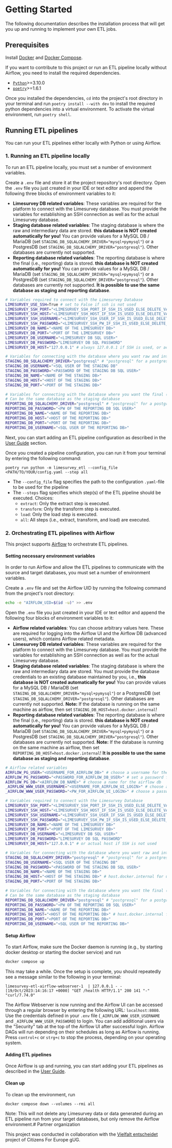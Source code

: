 # Getting Started
The following documentation describes the installation process that will get you up and running to implement your own ETL jobs.

## Prerequisites
Install [Docker](https://docs.docker.com/get-docker/) and [Docker Compose](https://docs.docker.com/compose/install/).

If you want to contribute to this project or run an ETL pipeline locally without Airflow, you need to install the required dependencies.

- [`Python`](https://www.python.org/)>=3.10.0
- [`poetry`](https://python-poetry.org/)>=1.6.1

Once you installed the dependencies, `cd` into the project's root directory in your terminal and run `poetry install --with dev` to install the required python dependencies into a virtual environment. To activate the virtual environment, run `poetry shell`.

## Running ETL pipelines
You can run your ETL pipelines either locally with Python or using Airflow.

### 1. Running an ETL pipeline locally
To run an ETL pipeline locally, you must set a number of environment variables.

Create a `.env` file and store it at the project repository's root directory. Open the `.env` file you just created in your IDE or text editor and append the following three blocks of environment variables to it:

- **Limesurvey DB related variables**: These variables are required for the platform to connect with the Limesurvey database. You must provide the variables for establishing an SSH connection as well as for the actual Limesurvey database.
- **Staging database related variables**: The staging database is where the raw and intermediary data are stored. **this database is NOT created automatically for you!** You can provide values for a MySQL DB / MariaDB (set `STAGING_DB_SQLALCHEMY_DRIVER="mysql+pymysql"`) or a PostgresDB (set `STAGING_DB_SQLALCHEMY_DRIVER="postgresql"`). Other databases are currently not supported.
- **Reporting database related variables**:  The reporting database is where the final (i.e., reporting) data is stored. **this database is NOT created automatically for you!** You can provide values for a MySQL DB / MariaDB (set `STAGING_DB_SQLALCHEMY_DRIVER="mysql+pymysql"`) or a PostgresDB (set `STAGING_DB_SQLALCHEMY_DRIVER="postgresql"`). Other databases are currently not supported. **It is possible to use the same database as staging and reporting database**.

```bash
# Variables required to connect with the Limesurvey Database
LIMESURVEY_USE_SSH=True # set to False if ssh is not used
LIMESURVEY_SSH_PORT="<LIMESURVEY_SSH_PORT_IF_SSH_IS_USED_ELSE_DELETE_VARIABLE>"
LIMESURVEY_SSH_HOST="<LIMESURVEY_SSH_HOST_IF_SSH_IS_USED_ELSE_DELETE_VARIABLE>"
LIMESURVEY_SSH_USERNAME="<LIMESURVEY_SSH_USER_IF_SSH_IS_USED_ELSE_DELETE_VARIABLE>"
LIMESURVEY_SSH_PASSWORD="<LIMESURVEY_SSH_PW_IF_SSH_IS_USED_ELSE_DELETE_VARIABLE>"
LIMESURVEY_DB_NAME="<NAME OF THE LIMESURVEY DB>"
LIMESURVEY_DB_PORT="<PORT OF THE LIMESURVEY DB>"
LIMESURVEY_DB_USERNAME="<LIMESURVEY DB SQL USER>"
LIMESURVEY_DB_PASSWORD="LIMESURVEY DB SQL PASSWORD"
LIMESURVEY_DB_HOST="127.0.0.1" # always 127.0.0.1 if SSH is used, or actual host if SSH is not used

# Variables for connecting with the database where you want raw and intermediary data to be stored
STAGING_DB_SQLALCHEMY_DRIVER="postgresql" # "postgresql" for a postgres DB or "mysql+pymysql" if Staging DB is a MYSQL DB (e.g., MariaDB)
STAGING_DB_USERNAME="<SQL USER OF THE STAGING DB"
STAGING_DB_PASSWORD="<PASSWORD OF THE STAGING DB SQL USER>"
STAGING_DB_NAME="<NAME OF THE STAGING DB>"
STAGING_DB_HOST="<HOST OF THE STAGING DB>"
STAGING_DB_PORT="<PORT OF THE STAGING DB>"

# Variables for connecting with the database where you want the final (i.e., reporting) data to be stored
# Can be the same database as the staging database
REPORTING_DB_SQLALCHEMY_DRIVER="postgresql" # "postgresql" for a postgres DB or "mysql+pymysql" if reporting DB is a MYSQL DB (e.g., MariaDB)
REPORTING_DB_PASSWORD="<PW OF THE REPORTING DB SQL USER>"
REPORTING_DB_NAME="<NAME OF THE REPORTING DB>"
REPORTING_DB_HOST="<HOST OF THE REPORTING DB>"
REPORTING_DB_PORT="<PORT OF THE REPORTING DB>"
REPORTING_DB_USERNAME="<SQL USER OF THE REPORTING DB>"
```

Next, you can start adding an ETL pipeline configuration as described in the [User Guide](user-how-to/creating-dags.md) section.

Once you created a pipeline configuration, you can run it from your terminal by entering the following command:

`poetry run python -m limesurvey_etl --config_file <PATH/TO/YOUR/config.yaml --step all`

- The `--config_file` flag specifies the path to the configuration `.yaml`-file to be used for the pipeline
- The `--steps` flag specifies which step(s) of the ETL pipeline should be executed. Choices:
    - `extract`: Only the extract step is executed.
    - `transform`: Only the transform step is executed.
    - `load`: Only the load step is executed.
    - `all`: All steps (i.e., extract, transform, and load) are executed.
### 2. Orchestrating ETL pipelines with Airflow
This project supports [Airflow](https://airflow.apache.org/) to orchestrate ETL pipelines.

#### Setting necessary environment variables
In order to run Airflow and allow the ETL pipelines to communicate with the source and target databases, you must set a number of environment variables.

Create a `.env` file and set the Airflow UID by running the following command from the project's root directory:

```bash
echo -e "AIRFLOW_UID=$(id -u)" >> .env
```

Open the `.env` file you just created in your IDE or text editor and append the following four blocks of environment variables to it:

- **Airflow related variables**: You can choose arbitrary values here. These are required for logging into the Airflow UI and the Airflow DB (advanced users), which contains Airflow related metadata.
- **Limesurvey DB related variables**: These variables are required for the platform to connect with the Limesurvey database. You must provide the variables for establishing an SSH connection as well as for the actual Limesurvey database.
- **Staging database related variables**: The staging database is where the raw and intermediary data are stored. You must provide the database credentials to an existing database maintained by you, i.e., **this database is NOT created automatically for you!** You can provide values for a MySQL DB / MariaDB (set `STAGING_DB_SQLALCHEMY_DRIVER="mysql+pymysql"`) or a PostgresDB (set `STAGING_DB_SQLALCHEMY_DRIVER="postgresql"`). Other databases are currently not supported. **Note:** If the database is running on the same machine as airflow, then set `STAGING_DB_HOST=host.docker.internal`!
- **Reporting database related variables**:  The reporting database is where the final (i.e., reporting) data is stored. **this database is NOT created automatically for you!** You can provide values for a MySQL DB / MariaDB (set `STAGING_DB_SQLALCHEMY_DRIVER="mysql+pymysql"`) or a PostgresDB (set `STAGING_DB_SQLALCHEMY_DRIVER="postgresql"`). Other databases are currently not supported. **Note:** If the database is running on the same machine as airflow, then set `REPORTING_DB_HOST=host.docker.internal`! **It is possible to use the same database as staging and reporting database**.

```bash
# Airflow related variables
AIRFLOW_PG_USER="<USERNAME_FOR_AIRFLOW_DB>" # choose a username for the airflow db
AIRFLOW_PG_PASSWORD="<PASSWORD_FOR_AIRFLOW_DB_USER>" # set a password for the airflow db user
AIRFLOW_PG_DB="<AIRFLOW_DB_NAME>" # choose a name for the airflow db
_AIRFLOW_WWW_USER_USERNAME="<USERNAME_FOR_AIRFLOW_UI_LOGIN>" # choose an admin username for logging into the Airflow UI (you can add additional users later via the "Security" tab in the Airflow UI)
_AIRFLOW_WWW_USER_PASSWORD="<PW_FOR_AIRFLOW_UI_LOGIN>" # choose a password to login to the Airflow UI

# Variables required to connect with the Limesurvey Database
LIMESURVEY_SSH_PORT="<LIMESURVEY_SSH_PORT_IF_SSH_IS_USED_ELSE_DELETE_VARIABLE>"
LIMESURVEY_SSH_HOST="<LIMESURVEY_SSH_HOST_IF_SSH_IS_USED_ELSE_DELETE_VARIABLE>"
LIMESURVEY_SSH_USERNAME="<LIMESURVEY_SSH_USER_IF_SSH_IS_USED_ELSE_DELETE_VARIABLE>"
LIMESURVEY_SSH_PASSWORD="<LIMESURVEY_SSH_PW_IF_SSH_IS_USED_ELSE_DELETE_VARIABLE>"
LIMESURVEY_DB_NAME="<NAME OF THE LIMESURVEY DB>"
LIMESURVEY_DB_PORT="<PORT OF THE LIMESURVEY DB>"
LIMESURVEY_DB_USERNAME="<LIMESURVEY DB SQL USER>"
LIMESURVEY_DB_PASSWORD="LIMESURVEY DB SQL PASSWORD"
LIMESURVEY_DB_HOST="127.0.0.1" # or actual host if SSH is not used

# Variables for connecting with the database where you want raw and intermediary data to be stored
STAGING_DB_SQLALCHEMY_DRIVER="postgresql" # "postgresql" for a postgres DB or "mysql+pymysql" if Staging DB is a MYSQL DB (e.g., MariaDB)
STAGING_DB_USERNAME="<SQL USER OF THE STAGING DB"
STAGING_DB_PASSWORD="<PASSWORD OF THE STAGING DB SQL USER>"
STAGING_DB_NAME="<NAME OF THE STAGING DB>"
STAGING_DB_HOST="<HOST OF THE STAGING DB>" # host.docker.internal for usage with ariflow if DB is running on same machine as airflow
STAGING_DB_PORT="<PORT OF THE STAGING DB>"

# Variables for connecting with the database where you want the final (i.e., reporting) data to be stored
# Can be the same database as the staging database
REPORTING_DB_SQLALCHEMY_DRIVER="postgresql" # "postgresql" for a postgres DB or "mysql+pymysql" if reporting DB is a MYSQL DB (e.g., MariaDB)
REPORTING_DB_PASSWORD="<PW OF THE REPORTING DB SQL USER>"
REPORTING_DB_NAME="<NAME OF THE REPORTING DB>"
REPORTING_DB_HOST="<HOST OF THE REPORTING DB>" # host.docker.internal for usage with ariflow if DB is running on same machine as airflow
REPORTING_DB_PORT="<PORT OF THE REPORTING DB>"
REPORTING_DB_USERNAME="<SQL USER OF THE REPORTING DB>"
```

#### Setup Airflow
To start Airflow, make sure the Docker daemon is running (e.g., by starting docker desktop or starting the docker service) and run
```bash
docker compose up
```
This may take a while. Once the setup is complete, you should repeatedly see a message similar to the following in your terminal:
```
limesurvey-etl-airflow-webserver-1  | 127.0.0.1 - - [19/Oct/2023:14:16:17 +0000] "GET /health HTTP/1.1" 200 141 "-" "curl/7.74.0"
```

The Airflow Webserver is now running and the Airflow UI can be accessed through a regular browser by entering the following URL: `localhost:8080`. Use the credentials defined in your `.env` file (`_AIRFLOW_WWW_USER_USERNAME` and `_AIRFLOW_WWW_USER_PASSWORD`) to login. You can add additional users via the "Security" tab at the top of the Airflow UI after successful login. Airflow DAGs will run depending on their schedules as long as Airflow is running. Press `control+c` or `strg+c` to stop the process, depending on your operating system.

#### Adding ETL pipelines
Once Airflow is up and running, you can start adding your ETL pipelines as described in the [User Guide](user-how-to/creating-dags.md).

#### Clean up
To clean up the environment, run
```
docker compose down --volumes --rmi all
```
Note: This will not delete any Limesurvey data or data generated during an ETL pipeline run from your target databases, but only remove the Airflow environment.# Partner organization

This project was conducted in collaboration with the [Vielfalt entscheidet](https://citizensforeurope.org/advocating_for_inclusion_page/) project of Citizens For Europe gUG.
